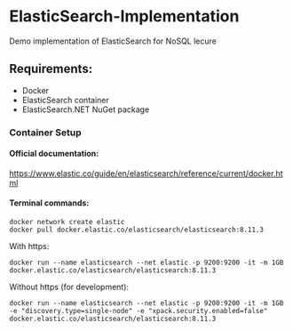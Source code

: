 # ElasticSearch-Implementation

Demo implementation of ElasticSearch for NoSQL lecure

## Requirements:
- Docker
- ElasticSearch container
- ElasticSearch.NET NuGet package

### Container Setup
#### Official documentation:
https://www.elastic.co/guide/en/elasticsearch/reference/current/docker.html

#### Terminal commands:
```
docker network create elastic
docker pull docker.elastic.co/elasticsearch/elasticsearch:8.11.3
```

With https:
```
docker run --name elasticsearch --net elastic -p 9200:9200 -it -m 1GB docker.elastic.co/elasticsearch/elasticsearch:8.11.3
```

Without https (for development):
```
docker run --name elasticsearch --net elastic -p 9200:9200 -it -m 1GB -e "discovery.type=single-node" -e "xpack.security.enabled=false" docker.elastic.co/elasticsearch/elasticsearch:8.11.3
```

